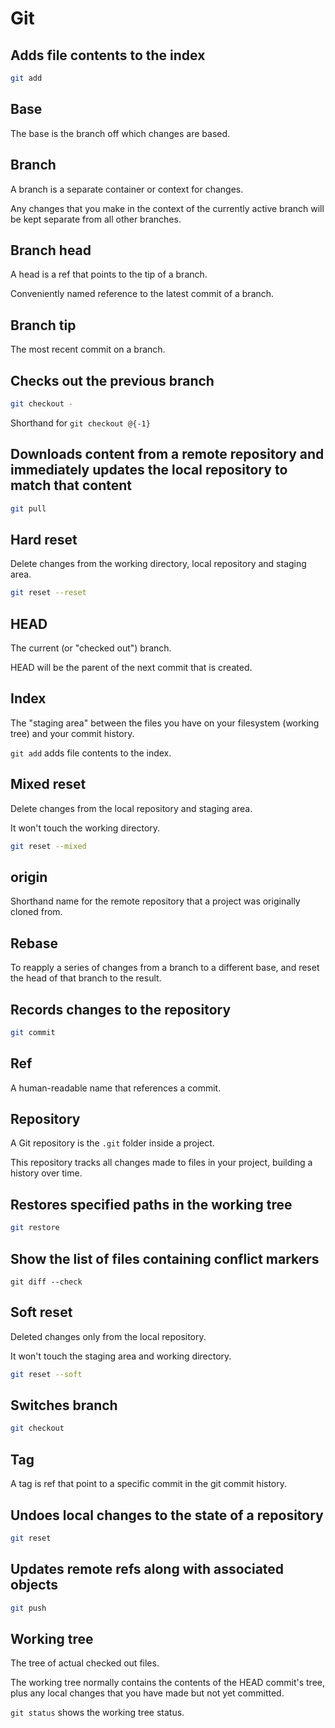 # Git

## Adds file contents to the index

```bash
git add
```

## Base

The base is the branch off which changes are based.

## Branch

A branch is a separate container or context for changes.

Any changes that you make in the context of the currently active branch will be kept separate from all other branches.

## Branch head

A head is a ref that points to the tip of a branch.

Conveniently named reference to the latest commit of a branch.

## Branch tip

The most recent commit on a branch.

## Checks out the previous branch

```bash
git checkout -
```

Shorthand for `git checkout @{-1}`

## Downloads content from a remote repository and immediately updates the local repository to match that content

```bash
git pull
```

## Hard reset

Delete changes from the working directory, local repository and staging area.

```bash
git reset --reset
```

## HEAD

The current (or "checked out") branch.

HEAD will be the parent of the next commit that is created.

## Index

The "staging area" between the files you have on your filesystem (working tree) and your commit history.

`git add` adds file contents to the index.

## Mixed reset

Delete changes from the local repository and staging area.

It won't touch the working directory.

```bash
git reset --mixed
```

## origin

Shorthand name for the remote repository that a project was originally cloned from.

## Rebase

To reapply a series of changes from a branch to a different base, and reset the head of that branch to the result.

## Records changes to the repository

```bash
git commit
```

## Ref

A human-readable name that references a commit.

## Repository

A Git repository is the `.git` folder inside a project.

This repository tracks all changes made to files in your project, building a history over time.

## Restores specified paths in the working tree

```bash
git restore
```

## Show the list of files containing conflict markers

```
git diff --check
```

## Soft reset

Deleted changes only from the local repository.

It won't touch the staging area and working directory.

```bash
git reset --soft
```

## Switches branch

```bash
git checkout
```

## Tag

A tag is ref that point to a specific commit in the git commit history.

## Undoes local changes to the state of a repository

```bash
git reset
```

## Updates remote refs along with associated objects

```bash
git push
```

## Working tree

The tree of actual checked out files.

The working tree normally contains the contents of the HEAD commit's tree, plus any local changes that you have made but not yet committed.

`git status` shows the working tree status.
